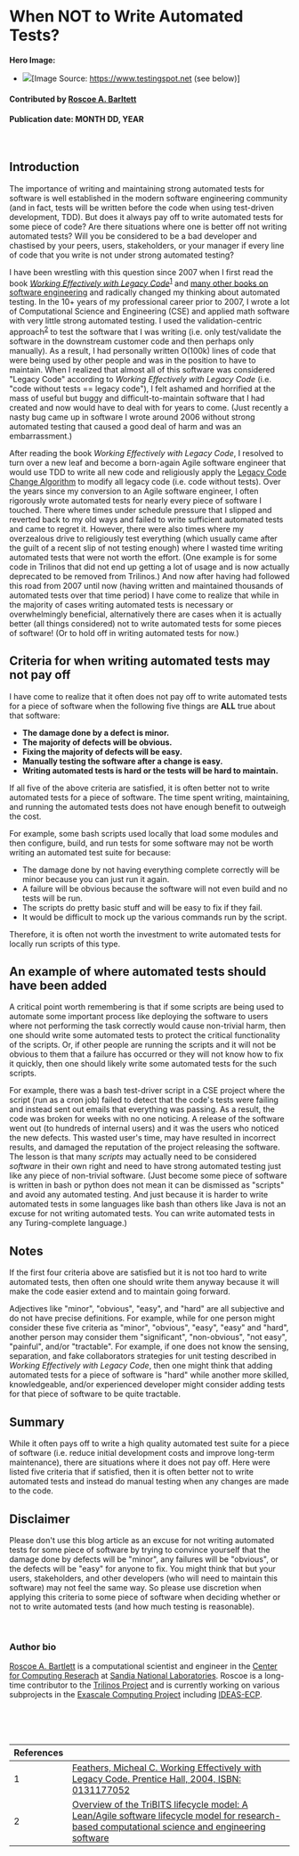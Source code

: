 <!--- WARNING: Auto-generated with wikize_refs.py from WhenNotToWriteAutomatedTests-src.md --->
# When NOT to Write Automated Tests?

**Hero Image:**

- <img src='https://github.com/betterscientificsoftware/images/raw/master/testing-hero-image.png'/>[Image Source: https://www.testingspot.net (see below)]

#### Contributed by [Roscoe A. Barltett](https://bartlettroscoe.github.io)

#### Publication date: MONTH DD, YEAR

<br>

## Introduction

The importance of writing and maintaining strong automated tests for software is well established in the modern software engineering community (and in fact, tests will be written before the code when using test-driven development, TDD).
But does it always pay off to write automated tests for some piece of code?
Are there situations where one is better off not writing automated tests?
Will you be considered to be a bad developer and chastised by your peers, users, stakeholders, or your manager if every line of code that you write is not under strong automated testing?

I have been wrestling with this question since 2007 when I first read the book [*Working Effectively with Legacy Code*](https://bssw.io/items/working-effectively-with-legacy-code/)<sup>[1]</sup> and [many other books on software engineering](https://bartlettroscoe.github.io/reading-list/) and radically changed my thinking about automated testing.
In the 10+ years of my professional career prior to 2007, I wrote a lot of Computational Science and Engineering (CSE) and applied math software with very little strong automated testing.
I used the validation-centric approach<sup>[2]</sup> to test the software that I was writing (i.e. only test/validate the software in the downstream customer code and then perhaps only manually).
As a result, I had personally written O(100k) lines of code that were being used by other people and was in the position to have to maintain.
When I realized that almost all of this software was considered "Legacy Code" according to *Working Effectively with Legacy Code* (i.e. "code without tests == legacy code"), I felt ashamed and horrified at the mass of useful but buggy and difficult-to-maintain software that I had created and now would have to deal with for years to come.
(Just recently a nasty bug came up in software I wrote around 2006 without strong automated testing that caused a good deal of harm and was an embarrassment.)

After reading the book *Working Effectively with Legacy Code*, I resolved to turn over a new leaf and become a born-again Agile software engineer that would use TDD to write all new code and religiously apply the [Legacy Code Change Algorithm](https://bssw.io/items/working-effectively-with-legacy-code/) to modify all legacy code (i.e. code without tests).
Over the years since my conversion to an Agile software engineer, I often rigorously wrote automated tests for nearly every piece of software I touched.
There where times  under schedule pressure that I slipped and reverted back to my old ways and failed to write sufficient automated tests and came to regret it.
However, there were also times where my overzealous drive to religiously test everything (which usually came after the guilt of a recent slip of not testing enough) where I wasted time writing automated tests that were not worth the effort.
(One example is for some code in Trilinos that did not end up getting a lot of usage and is now actually deprecated to be removed from Trilinos.)
And now after having had followed this road from 2007 until now (having written and maintained thousands of automated tests over that time period) I have come to realize that while in the majority of cases writing automated tests is necessary or overwhelmingly beneficial, alternatively there are cases when it is actually better (all things considered) not to write automated tests for some pieces of software!
(Or to hold off in writing automated tests for now.)

## Criteria for when writing automated tests may not pay off

I have come to realize that it often does not pay off to write automated tests for a piece of software when the following five things are **ALL** true about that software:

* **The damage done by a defect is minor.**
* **The majority of defects will be obvious.**
* **Fixing the majority of defects will be easy.**
* **Manually testing the software after a change is easy.**
* **Writing automated tests is hard or the tests will be hard to maintain.**

If all five of the above criteria are satisfied, it is often better not to write automated tests for a piece of software.
The time spent writing, maintaining, and running the automated tests does not have enough benefit to outweigh the cost.

For example, some bash scripts used locally that load some modules and then configure, build, and run tests for some software may not be worth writing an automated test suite for because:

* The damage done by not having everything complete correctly will be minor because you can just run it again.
* A failure will be obvious because the software will not even build and no tests will be run.
* The scripts do pretty basic stuff and will be easy to fix if they fail.
* It would be difficult to mock up the various commands run by the script.

Therefore, it is often not worth the investment to write automated tests for locally run scripts of this type.

## An example of where automated tests should have been added

A critical point worth remembering is that if some scripts are being used to automate some important process like deploying the software to users where not performing the task correctly would cause non-trivial harm, then one should write some automated tests to protect the critical functionality of the scripts.
Or, if other people are running the scripts and it will not be obvious to them that a failure has occurred or they will not know how to fix it quickly, then one should likely write some automated tests for the such scripts.

For example, there was a bash test-driver script in a CSE project where the script (run as a cron job) failed to detect that the code's tests were failing and instead sent out emails that everything was passing.
As a result, the code was broken for weeks with no one noticing.
A release of the software went out (to hundreds of internal users) and it was the users who noticed the new defects.
This wasted user's time, may have resulted in incorrect results, and damaged the reputation of the project releasing the software.
The lesson is that many *scripts* may actually need to be considered *software* in their own right and need to have strong automated testing just like any piece of non-trivial software.
(Just become some piece of software is written in bash or python does not mean it can be dismissed as "scripts" and avoid any automated testing.
And just because it is harder to write automated tests in some languages like bash than others like Java is not an excuse for not writing automated tests.  You can write automated tests in any Turing-complete language.)

## Notes

If the first four criteria above are satisfied but it is not too hard to write automated tests, then often one should write them anyway because it will make the code easier extend and to maintain going forward.

Adjectives like "minor", "obvious", "easy", and "hard" are all subjective and do not have precise definitions.
For example, while for one person might consider these five criteria as "minor", "obvious", "easy", "easy" and "hard", another person may consider them "significant", "non-obvious", "not easy", "painful", and/or "tractable".
For example, if one does not know the sensing, separation, and fake collaborators strategies for unit testing described in *Working Effectively with Legacy Code*, then one might think that adding automated tests for a piece of software is "hard" while another more skilled, knowledgeable, and/or experienced developer might consider adding tests for that piece of software to be quite tractable.

## Summary

While it often pays off to write a high quality automated test suite for a piece of software (i.e. reduce initial development costs and improve long-term maintenance), there are situations where it does not pay off.
Here were listed five criteria that if satisfied, then it is often better not to write automated tests and instead do manual testing when any changes are made to the code.

## Disclaimer

Please don't use this blog article as an excuse for not writing automated tests for some piece of software by trying to convince yourself that the damage done by defects will be "minor", any failures will be "obvious", or the defects will be "easy" for anyone to fix.
You might think that but your users, stakeholders, and other developers (who will need to maintain this software) may not feel the same way.
So please use discretion when applying this criteria to some piece of software when deciding whether or not to write automated tests (and how much testing is reasonable).

<br>

### Author bio

[Roscoe A. Bartlett](https://bartlettroscoe.github.io) is a computational scientist and engineer in the [Center for Computing Reserach](https://cfwebprod.sandia.gov/cfdocs/CompResearch/templates/insert/research.cfm) at [Sandia National Laboratories](https://sandia.gov).
Roscoe is a long-time contributor to the [Trilinos Project](https://trilinos.org) and is currently working on various subprojects in the [Exascale Computing Project](https://www.exascaleproject.org/) including [IDEAS-ECP](https://ideas-productivity.org/ideas-ecp/).


<!---
Image copyright source info…
  One public domain...
      * http://www.testingspot.net/tst-cloud.png
--->

<!---
Publish: no
Categories: Development, Planning, Reliability
Topics: design, testing
Tags: bssw-blog-article
Level: 2
Prerequisites: default
Aggregate: none
--->

<br>

<!---
[1]: https://bssw.io/items/working-effectively-with-legacy-code/ "Feathers, Micheal C. Working Effectively with Legacy Code.  Prentice Hall, 2004, ISBN: 0131177052 {}"
[2]: https://doi.org/10.1109/eScience.2012.6404448 "Overview of the TriBITS lifecycle model: A Lean/Agile software lifecycle model for research-based computational science and engineering software {}"

--->
<br>

[1]: #ref1 "Feathers, Micheal C. Working Effectively with Legacy Code.  Prentice Hall, 2004, ISBN: 0131177052"
[2]: #ref2 "Overview of the TriBITS lifecycle model: A Lean/Agile software lifecycle model for research-based computational science and engineering software"

<br>

References | &nbsp;
:--- | :---
<a name="ref1"></a>1 | [Feathers, Micheal C. Working Effectively with Legacy Code.  Prentice Hall, 2004, ISBN: 0131177052 ](https://bssw.io/items/working-effectively-with-legacy-code/)
<a name="ref2"></a>2 | [Overview of the TriBITS lifecycle model: A Lean/Agile software lifecycle model for research-based computational science and engineering software ](https://doi.org/10.1109/eScience.2012.6404448)
<!--- WARNING: Auto-generated with wikize_refs.py from WhenNotToWriteAutomatedTests-src.md --->

